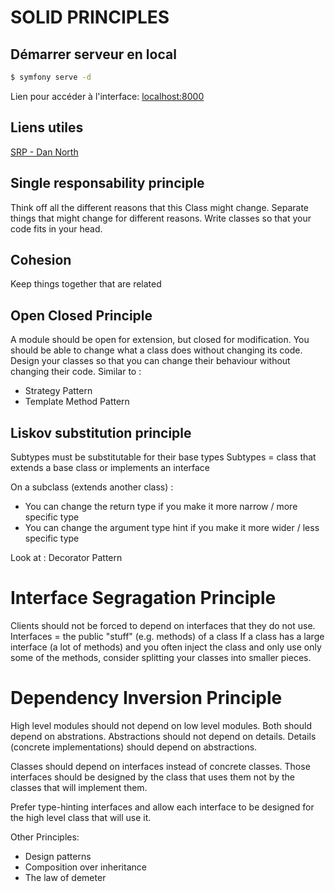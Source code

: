 # SOLID PRINCIPLES

## Démarrer serveur en local
```bash
$ symfony serve -d
```
Lien pour accéder à l'interface: [localhost:8000][1]  

## Liens utiles
[SRP - Dan North][2]

## Single responsability principle
Think off all the different reasons that this Class might change.
Separate things that might change for different reasons.
Write classes so that your code fits in your head.

## Cohesion
Keep things together that are related

## Open Closed Principle
A module should be open for extension, but closed for modification.
You should be able to change what a class does without changing its code. 
Design your classes so that you can change their behaviour without changing their code.
Similar to :
 - Strategy Pattern
 - Template Method Pattern

## Liskov substitution principle
Subtypes must be substitutable for their base types
Subtypes = class that extends a base class or implements an interface

On a subclass (extends another class) :
 - You can change the return type if you make it more narrow / more specific type
 - You can change the argument type hint if you make it more wider / less specific type


Look at :
    Decorator Pattern

# Interface Segragation Principle
Clients should not be forced to depend on interfaces that they do not use.
Interfaces = the public "stuff" (e.g. methods) of a class
If a class has a large interface (a lot of methods) and you often inject the class and only use only some of the methods,
consider splitting your classes into smaller pieces.

# Dependency Inversion Principle
High level modules should not depend on low level modules. Both should depend on abstrations.
Abstractions should not depend on details. Details (concrete implementations) should depend on abstractions.

Classes should depend on interfaces instead of concrete classes.
Those interfaces should be designed by the class that uses them not by the classes that will implement them.

Prefer type-hinting interfaces and allow each interface to be designed for the high level class that will use it. 


Other Principles:
 - Design patterns
 - Composition over inheritance 
 - The law of demeter

[1]: https://127.0.0.1:8000
[2]: https://dannorth.net/cupid-the-back-story/